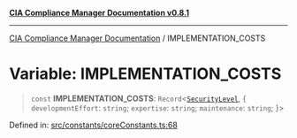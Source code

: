 [**CIA Compliance Manager Documentation v0.8.1**](../README.md)

***

[CIA Compliance Manager Documentation](../globals.md) / IMPLEMENTATION\_COSTS

# Variable: IMPLEMENTATION\_COSTS

> `const` **IMPLEMENTATION\_COSTS**: `Record`\<[`SecurityLevel`](../type-aliases/SecurityLevel.md), \{ `developmentEffort`: `string`; `expertise`: `string`; `maintenance`: `string`; \}\>

Defined in: [src/constants/coreConstants.ts:68](https://github.com/Hack23/cia-compliance-manager/blob/4236f4375d9cfb0505c191818eeb5443ec527132/src/constants/coreConstants.ts#L68)
